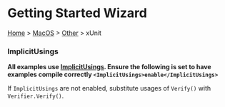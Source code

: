 <!--
GENERATED FILE - DO NOT EDIT
This file was generated by [MarkdownSnippets](https://github.com/SimonCropp/MarkdownSnippets).
Source File: /docs/mdsource/wiz/result_MacOS_Other_xUnit.source.md
To change this file edit the source file and then run MarkdownSnippets.
-->

# Getting Started Wizard

[Home](/docs/wiz/readme.md) > [MacOS](pickide_MacOS.md) > [Other](picktest_MacOS_Other.md) > xUnit

### ImplicitUsings

**All examples use [ImplicitUsings](https://docs.microsoft.com/en-us/dotnet/core/project-sdk/msbuild-props#implicitusings). Ensure the following is set to have examples compile correctly `<ImplicitUsings>enable</ImplicitUsings>`** <!-- include: implicit-usings. path: /docs/implicit-usings.include.md -->

If `ImplicitUsings` are not enabled, substitute usages of `Verify()` with `Verifier.Verify()`. <!-- endInclude -->
